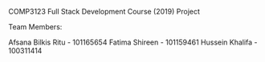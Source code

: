 COMP3123 Full Stack Development Course (2019) Project

Team Members:

Afsana Bilkis Ritu - 101165654
Fatima Shireen    - 101159461
Hussein Khalifa   - 100311414 